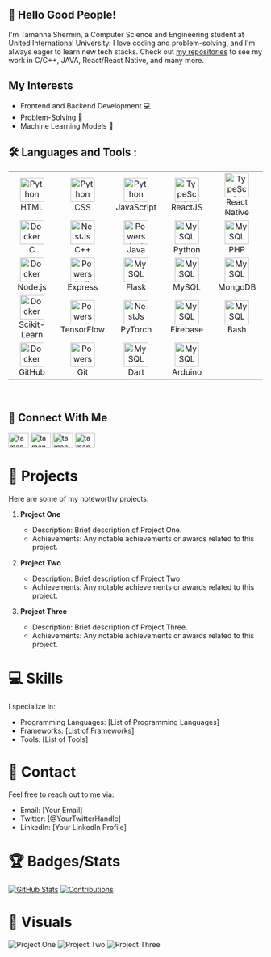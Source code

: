 ## 👋 Hello Good People!

I'm Tamanna Shermin, a Computer Science and Engineering student at United International University. I love coding and problem-solving, and I'm always eager to learn new tech stacks. Check out [my repositories](https://github.com/Tamanna130?tab=repositories) to see my work in C/C++, JAVA, React/React Native, and many more.

## My Interests

- Frontend and Backend Development 💻
- Problem-Solving 🤔
- Machine Learning Models 🧠


## 🛠️ Languages and Tools :


<table align="center">
  <tr>
    <td align="center" width="96">
      <a href="#macropower-tech">
        <img src="https://cdn.jsdelivr.net/gh/devicons/devicon/icons/html5/html5-original.svg" width="48" height="48" alt="Python" />
      </a>
      <br>HTML
    </td>
    <td align="center" width="96">
      <a href="#macropower-tech">
        <img src="https://cdn.jsdelivr.net/gh/devicons/devicon/icons/css3/css3-original.svg" width="48" height="48" alt="Python" />
      </a>
      <br>CSS
    </td>
    <td align="center" width="96">
      <a href="#macropower-tech">
        <img src="https://cdn.jsdelivr.net/gh/devicons/devicon/icons/javascript/javascript-original.svg" width="48" height="48" alt="Python" />
      </a>
      <br>JavaScript
    </td>
    <td align="center" width="96">
      <a href="#macropower-tech">
        <img src="https://cdn.jsdelivr.net/gh/devicons/devicon/icons/react/react-original.svg" width="48" height="48" alt="TypeScript" />
      </a>
      <br>ReactJS
    </td>
    <td align="center" width="96">
      <a href="#macropower-tech">
        <img src="https://cdn.jsdelivr.net/gh/devicons/devicon/icons/react/react-original.svg" width="48" height="48" alt="TypeScript" />
      </a>
      <br>React Native
    </td>

  </tr>
  <tr>
    <td align="center" width="96"> 
      <a href="#macropower-tech" >
        <img src="https://cdn.jsdelivr.net/gh/devicons/devicon/icons/c/c-original.svg" width="48" height="48" alt="Docker" />
      </a>
      <br>C
    </td>
    <td align="center"  width="96">
      <a href="#macropower-tech">
        <img src="https://cdn.jsdelivr.net/gh/devicons/devicon/icons/cplusplus/cplusplus-original.svg" width="48" height="48" alt="NestJs" />
      </a>
      <br>C++
    </td>
    <td align="center" width="96">
      <a href="#macropower-tech">
        <img src="https://cdn.jsdelivr.net/gh/devicons/devicon/icons/java/java-original.svg" width="48" height="48" alt="Powershell" />
      </a>
      <br>Java
    </td>
    <td align="center"  width="96">
      <a href="#macropower-tech">
        <img src="https://cdn.jsdelivr.net/gh/devicons/devicon/icons/python/python-original.svg" width="48" height="48" alt="MySQL" />
      </a>
      <br>Python
    </td>
    <td align="center"  width="96">
      <a href="#macropower-tech">
        <img src="https://cdn.jsdelivr.net/gh/devicons/devicon/icons/php/php-original.svg" width="48" height="48" alt="MySQL" />
      </a>
      <br>PHP
    </td>
    
  </tr>
  <tr>
    <td align="center" width="96"> 
      <a href="#macropower-tech" >
        <img src="https://cdn.jsdelivr.net/gh/devicons/devicon/icons/nodejs/nodejs-original.svg" width="48" height="48" alt="Docker" />
      </a>
      <br>Node.js
    </td>
    <td align="center" width="96">
      <a href="#macropower-tech">
        <img src="https://cdn.jsdelivr.net/gh/devicons/devicon/icons/express/express-original.svg" width="48" height="48" alt="Powershell" />
      </a>
      <br>Express
    </td>
    <td align="center"  width="96">
      <a href="#macropower-tech">
        <img src="https://cdn.jsdelivr.net/gh/devicons/devicon/icons/flask/flask-original.svg" width="48" height="48" alt="MySQL" />
      </a>
      <br>Flask
    </td>
    <td align="center"  width="96">
      <a href="#macropower-tech">
        <img src="https://cdn.jsdelivr.net/gh/devicons/devicon/icons/mysql/mysql-original-wordmark.svg" width="48" height="48" alt="MySQL" />
      </a>
      <br>MySQL
    </td>
    <td align="center"  width="96">
      <a href="#macropower-tech">
        <img src="https://cdn.jsdelivr.net/gh/devicons/devicon/icons/mongodb/mongodb-original-wordmark.svg" width="48" height="48" alt="MySQL" />
      </a>
      <br>MongoDB
    </td>
  </tr>
  <tr>
    <td align="center" width="96"> 
      <a href="#macropower-tech" >
        <img src="https://upload.wikimedia.org/wikipedia/commons/thumb/0/05/Scikit_learn_logo_small.svg/260px-Scikit_learn_logo_small.svg.png?20180808062052" width="48" height="48" alt="Docker" />
      </a>
      <br>Scikit-Learn
    </td>
    <td align="center" width="96">
      <a href="#macropower-tech">
        <img src="https://cdn.jsdelivr.net/gh/devicons/devicon/icons/tensorflow/tensorflow-original.svg" width="48" height="48" alt="Powershell" />
      </a>
      <br>TensorFlow
    </td>
    <td align="center"  width="96">
      <a href="#macropower-tech">
        <img src="https://cdn.jsdelivr.net/gh/devicons/devicon/icons/pytorch/pytorch-original.svg" width="48" height="48" alt="NestJs" />
      </a>
      <br>PyTorch
    </td>
    <td align="center"  width="96">
      <a href="#macropower-tech">
        <img src="https://cdn.jsdelivr.net/gh/devicons/devicon/icons/firebase/firebase-plain.svg" width="48" height="48" alt="MySQL" />
      </a>
      <br>Firebase
    </td>
    <td align="center"  width="96">
      <a href="#macropower-tech" style="font-size: '33px'">
        <img src="https://cdn.jsdelivr.net/gh/devicons/devicon/icons/bash/bash-original.svg" width="48" height="48" alt="MySQL" />
      </a>
      <br>Bash
    </td>
  </tr>
  <tr>
    <td align="center" width="96"> 
      <a href="#macropower-tech" >
        <img src="https://cdn.jsdelivr.net/gh/devicons/devicon/icons/github/github-original.svg" width="48" height="48" alt="Docker" />
      </a>
      <br>GitHub
    </td>
    <td align="center" width="96">
      <a href="#macropower-tech">
        <img src="https://cdn.jsdelivr.net/gh/devicons/devicon/icons/git/git-original.svg" width="48" height="48" alt="Powershell" />
      </a>
      <br>Git
    </td>
    <td align="center"  width="96">
      <a href="#macropower-tech">
        <img src="https://cdn.jsdelivr.net/gh/devicons/devicon/icons/dart/dart-original.svg" width="48" height="48" alt="MySQL" />
      </a>
      <br>Dart
    </td>
    <td align="center"  width="96">
      <a href="#macropower-tech">
        <img src="https://cdn.jsdelivr.net/gh/devicons/devicon/icons/arduino/arduino-original-wordmark.svg" width="48" height="48" alt="MySQL" />
      </a>
      <br>Arduino
    </td>
  </tr>
</table>

<br> 

## 🔗 Connect With Me
<p align="left">
<a href="https://linkedin.com/in/tamanna shermin" target="blank"><img align="center" src="https://raw.githubusercontent.com/rahuldkjain/github-profile-readme-generator/master/src/images/icons/Social/linked-in-alt.svg" alt="tamanna shermin" height="30" width="40" /></a>
<a href="https://kaggle.com/tamannashermin" target="blank"><img align="center" src="https://raw.githubusercontent.com/rahuldkjain/github-profile-readme-generator/master/src/images/icons/Social/kaggle.svg" alt="tamannashermin" height="30" width="40" /></a>
<a href="https://codeforces.com/profile/tamanna20" target="blank"><img align="center" src="https://raw.githubusercontent.com/rahuldkjain/github-profile-readme-generator/master/src/images/icons/Social/codeforces.svg" alt="tamanna20" height="30" width="40" /></a>
<a href="https://www.leetcode.com/tamannashermin" target="blank"><img align="center" src="https://raw.githubusercontent.com/rahuldkjain/github-profile-readme-generator/master/src/images/icons/Social/leet-code.svg" alt="tamannashermin" height="30" width="40" /></a>
</p>

# 🚀 Projects

Here are some of my noteworthy projects:

1. **Project One**
   - Description: Brief description of Project One.
   - Achievements: Any notable achievements or awards related to this project.

2. **Project Two**
   - Description: Brief description of Project Two.
   - Achievements: Any notable achievements or awards related to this project.

3. **Project Three**
   - Description: Brief description of Project Three.
   - Achievements: Any notable achievements or awards related to this project.

# 💻 Skills

I specialize in:


- Programming Languages: [List of Programming Languages]
- Frameworks: [List of Frameworks]
- Tools: [List of Tools]

# 📧 Contact

Feel free to reach out to me via:

- Email: [Your Email]
- Twitter: [@YourTwitterHandle]
- LinkedIn: [Your LinkedIn Profile]

# 🏆 Badges/Stats

[![GitHub Stats](your-github-stats-badge-link)](your-github-profile-link)
[![Contributions](your-contributions-badge-link)](your-github-profile-link)

# 🎨 Visuals

![Project One](project-one-image-url)
![Project Two](project-two-image-url)
![Project Three](project-three-image-url)
